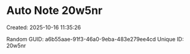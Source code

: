 ﻿# Auto Note 20w5nr
Created: 2025-10-16 11:35:26

Random GUID: a6b55aae-91f3-46a0-9eba-483e279ee4cd
Unique ID: 20w5nr
